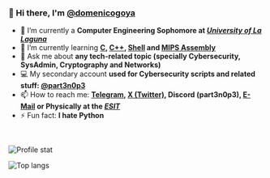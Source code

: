 ### 👋 Hi there, I'm **[@domenicogoya](https://github.com/domenicogoya)**
- 🔭 I’m currently a **Computer Engineering Sophomore at *[University of La Laguna](https://www.ull.es)***
- 🌱 I’m currently learning **[C](https://en.wikipedia.org/wiki/C_(programming_language)), [C++](https://en.wikipedia.org/wiki/C%2B%2B), [Shell](https://en.wikipedia.org/wiki/Shell_script) and [MIPS Assembly](https://en.wikipedia.org/wiki/MIPS_architecture)**
- 💬 Ask me about **any tech-related topic (specially Cybersecurity, SysAdmin, Cryptography and Networks)**
- 💻 My secondary account **used for Cybersecurity scripts and related stuff: [@part3n0p3](https://github.com/part3n0p3)**
- 📫 How to reach me: **[Telegram](https://t.me/part3n0p3), [X (Twitter)](https://x.com/part3n0p3), Discord (part3n0p3), [E-Mail](mailto:domenico.goya.38@ull.edu.es) or Physically at the *[ESIT](https://www.ull.es/centros/escuela-superior-de-ingenieria-y-tecnologia/)***
- ⚡ Fun fact: **I hate Python**
<br>

![Profile stat](https://github-readme-stats.vercel.app/api?username=domenicogoya&show_icons=true&theme=radical&include_all_commits=true)

![Top langs](https://github-readme-stats.vercel.app/api/top-langs/?username=domenicogoya&exclude_repo=dotfiles&theme=radical&size_weight=0.5&count_weight=0.5&langs_count=10&hide_progress=true)
